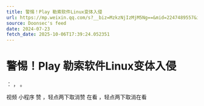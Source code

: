 ```yaml
---
title: 警惕！Play 勒索软件Linux变体入侵
url: https://mp.weixin.qq.com/s?__biz=MzkzNjIzMjM5Ng==&mid=2247489557&idx=1&sn=08fe0721da4396a4d9ac54bd0c6a07a1
source: Doonsec's feed
date: 2024-07-23
fetch_date: 2025-10-06T17:39:24.052351
---
```


# 警惕！Play 勒索软件Linux变体入侵

：
，
。

视频
小程序
赞
，轻点两下取消赞
在看
，轻点两下取消在看